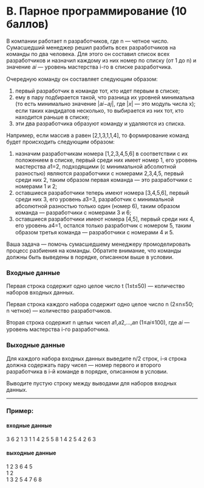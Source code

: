 # B. Парное программирование (10 баллов)

В компании работает n разработчиков, где n — четное число. Сумасшедший менеджер решил разбить всех разработчиков на команды по два человека.
Для этого он составил список всех разработчиков и назначил каждому из них номер по списку (от 1 до n) и значение 𝑎𝑖 — уровень мастерства i-го в списке разработчика.

Очередную команду он составляет следующим образом:
1. первый разработчик в команде тот, кто идет первым в списке;
2. ему в пару подбирается такой, что разница их уровней минимальна (то есть минимально значение |𝑎𝑖−𝑎𝑗|, где |𝑥| — это модуль числа x);
если таких кандидатов несколько, то выбирается из них тот, кто находится раньше в списке;
3. эти два разработчика образуют команду и удаляются из списка.

Например, если массив a равен [2,1,3,1,1,4], то формирование команд будет происходить следующим образом:
1. назначим разработчикам номера [1,2,3,4,5,6] в соответствии с их положением в списке, первый среди них имеет номер 1, его уровень мастерства 𝑎1=2,
 подходящими (с минимальной абсолютной разностью) являются разработчики с номерами 2,3,4,5, первый среди них 2,
 таким образом первая команда — это разработчики с номерами 1 и 2;
2. оставшиеся разработчики теперь имеют номера [3,4,5,6], первый среди них 3, его уровень 𝑎3=3,
разработчик с минимальной абсолютной разностью только один (номер 6), таким образом команда — разработчики с номерами 3 и 6;
3. оставшиеся разработчики имеют номера [4,5], первый среди них 4, его уровень 𝑎4=1, остался только разработчик с номером 5,
 таким образом третья команда — разработчики с номерами 4 и 5.

Ваша задача — помочь сумасшедшему менеджеру промоделировать процесс разбиения на команды.
Обратите внимание, что команды должны быть выведены в порядке, описанном выше в условии.

### Входные данные
Первая строка содержит одно целое число t (1≤t≤50) — количество наборов входных данных.

Первая строка каждого набора содержит одно целое число n (2≤n≤50; n четное) — количество разработчиков.

Вторая строка содержит n целых чисел 𝑎1,𝑎2,…,𝑎𝑛 (1≤𝑎𝑖≤100), где 𝑎𝑖 — уровень мастерства i-го разработчика.

### Выходные данные
Для каждого набора входных данных выведите n/2 строк, i-я строка должна содержать пару чисел —
номер первого и второго разработчика в i-й команде в порядке, описанном в условии.

Выводите пустую строку между выводами для наборов входных данных.
___
### Пример:

#### входные данные

3
6
2 1 3 1 1 4
2
5 5
8
1 4 2 5 4 2 6 3

#### выходные данные

1 2
3 6
4 5
\
1 2
\
1 3
2 5
4 7
6 8


